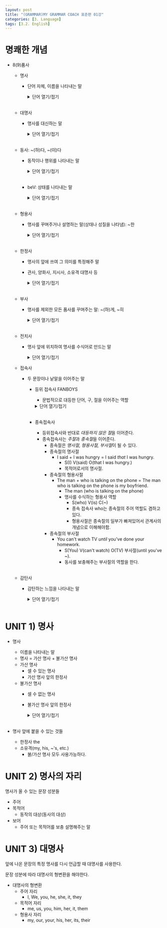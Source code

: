 ```yaml
---
layout: post
title: "(GRAMMAR)MY GRAMMAR COACH 표준편 01강"
categories: [3. Language]
tags: [3.2. English]
---
```


# 명쾌한 개념

* 8(9)품사
    * 명사
        * 단어 자체, 이름을 나타내는 말
            <details>
            <summary>단어 열기/접기</summary>

            * nature<br>
            * health<br>
            * animal<br>
            * etc.
            </details>
            <br>
    * 대명사
        * 명사를 대신하는 말
            <details>
            <summary>단어 열기/접기</summary>

            * he<br>
            * she<br>
            * it
            * etc.
            </details>
            <br>
    * 동사: ~(하)다, ~(이)다
        * 동작이나 행위를 나타내는 말
            <details>
            <summary>단어 열기/접기</summary>

            * live<br>
            * die<br>
            * use<br>
            * etc.
            </details>
            <br>
        * beV: 상태를 나타내는 말
            <details>
            <summary>단어 열기/접기</summary>

            * am(was)<br>
            * are(were)<br>
            * is(was)
            </details>
            <br>
    * 형용사
        * 명사를 꾸며주거나 설명하는 말(상태나 성질을 나타냄): ~한
            <details>
            <summary>단어 열기/접기</summary>

            * happy: 행복한<br>
            * alive: 살아있는<br>
            * dead: 죽은<br>
            * beautiful: 아름다운<br>
            * safe: 안전한<br>
            * etc.
            </details>
            <br>
    * 한정사
        * 명사의 앞에 쓰여 그 의미를 특정해주 말
        * 관사, 양화사, 지시사, 소유격 대명사 등
            <details>
            <summary>단어 열기/접기</summary>

            * a<br>
            * the<br>
            * many<br>
            * some<br>
            * few<br>
            * etc.
            </details>
            <br>

    * 부사
        * 명사를 제외한 모든 품사를 꾸며주는 말: ~(하)게, ~히
            <details>
            <summary>단어 열기/접기</summary>

            * happily<br>
            * safely<br>
            * well<br>
            * etc.
            </details>
            <br>
    * 전치사
        * 명사 앞에 위치하여 명사를 수식어로 만드는 말
            <details>
            <summary>단어 열기/접기</summary>

            * at: ~에<br>
            * about: ~에 대하여, ~에 관한<br>
            * above: ~위에<br>
            * across: ~을 가로질러<br>
            * against: ~에 반하여<br>
            * along: ~을 따라<br>
            * amoung: ~중에서<br>
            * around: ~주변에, ~을 둘러싼<br>
            * as: ~로서<br>
            * beneath: ~바로 밑에<br>
            * beside(next to): ~옆에<br>
            * besides(in additioon to): ~이외에, ~뿐만 아니라<br>
            * beyond: ~너머<br>
            * by: ~옆에, ~에 의해<br>
            * despite(in spite of): ~에도 불구하고, 자기도 모르게[엉겁결에]<br>
            * except: ~을 제외한<br>
            * for: ~을 위해, ~을 댓가로<br>
            * instead of: ~대신해<br>
            * like: ~처럼<br>
            * near: ~가까이의<br>
            * of: ~의, ~중<br>
            * off: ~로부터 떨어진<br>
            * opposite: ~과 맞은편에<br>
            * over: ~너머, ~을 거쳐서<br>
            * since: ~이래로<br>
            * through: ~을 통한, ~을 통하여<br>
            * toward: ~을 향해<br>
            * with: ~이 있는, ~과 함께<br>
            * without: ~없이, ~없는<br>
            * within: ~이내에<br>
            </details>
    * 접속사
        * 두 문장이나 낱말을 이어주는 말
            * 등위 접속사 FANBOYS
                * 문법적으로 대등한 단어, 구, 절을 이어주는 역할
                <details>
                <summary>단어 열기/접기</summary>

                * For: ~해서<br>
                * And: 그리고<br>
                * Nor: ~도 아닌<br>
                * But: 그러나<br>
                * Or: 또는<br>
                * Yet: 그러나<br>
                * So: 그래서<br>
                * as well as: ~뿐만 아니라
                </details>
                <br>
            * 종속접속사
                * 등위접속사와 반대로 *대등하지 않은 절*을 이어준다.
                * 종속접속사는 *주절*과 *종속절*을 이어준다.
                    * 종속절은 *명사절, 형용사절, 부사절*이 될 수 있다.
                    * 종속절의 명사절
                        * I said + I was hungry = I said *that* I was hungry.
                            * S(I) V(said) O(that I was hungry.)
                            * 목적어로서의 명사절.
                    * 종속절의 형용사절
                        * The man + who is talking on the phone = The man who is talking on the phone is my boyfriend.
                            * The man (who is talking on the phone)
                            * 명사를 수식하는 형용사 역할
                                * S(who) V(is) C(~)
                                * 종속 접속사 who는 종속절의 주어 역할도 겸하고 있다.
                                * 형용사절은 종속절의 일부가 빠져있어서 관계사의 개념으로 이해해야함.
                    * 종속절의 부사절
                        * You can't watch TV *until* you've done your homework.
                            * S(You) V(can't watch) O(TV) 부사절(until you've ~).
                            * 동사를 보충해주는 부사절의 역할을 한다.
            <br>
    * 감탄사
        * 감탄하는 느낌을 나타내는 말
            <details>
            <summary>단어 열기/접기</summary>

            * Damn<br>
            * Hmm<br>
            * oh<br>
            * Oops<br>
            * Wow
            </details>
            <br>

# UNIT 1) 명사

* 명사
    * 이름을 나타내는 말
    * 명사 = 가산 명사 + 불가산 명사
    * 가산 명사
        * 셀 수 있는 명사
        * 가산 명사 앞의 한정사
    * 불가산 명사
        * 셀 수 없는 명사
        * 불가산 명사 앞의 한정사
            <details>
            <summary>단어 열기/접기</summary>

            * much
            * little
            * some
            * etc.
            </details>
            <br>

* 명사 앞에 붙을 수 있는 것들
    * 한정사 the
    * 소유격(my, his, ~'s, etc.)
        * 불/가산 명사 모두 사용가능하다.

# UNIT 2) 명사의 자리

명사가 올 수 있는 문장 성분들

* 주어
* 목적어
    * 동작의 대상(동사의 대상)
* 보어
    * 주어 또는 목적어를 보충 설명해주는 말

# UNIT 3) 대명사

앞에 나온 문장의 특정 명사를 다시 언급할 때 대명사를 사용한다.

문장 성분에 따라 대명사의 형변환을 해야한다.

* 대명사의 형변환
    * 주어 자리
        * I, We, you, he, she, it, they
    * 목적어 자리
        * me, us, you, him, her, it, them
    * 형용사 자리
        * my, our, your, his, her, its, their